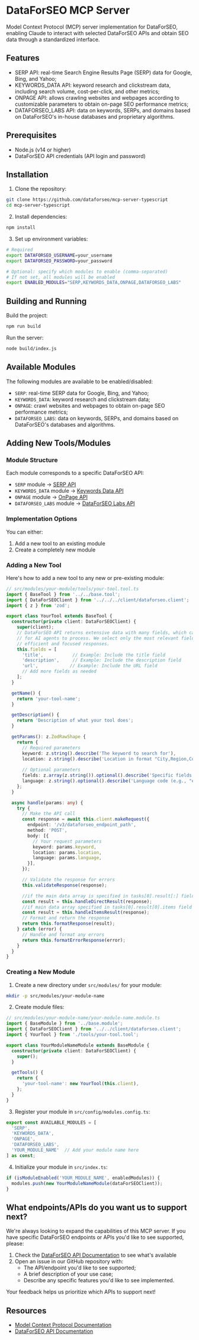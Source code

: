 # DataForSEO MCP Server

Model Context Protocol (MCP) server implementation for DataForSEO, enabling Claude to interact with selected DataForSEO APIs and obtain SEO data through a standardized interface. 

## Features

- SERP API: real-time Search Engine Results Page (SERP) data for Google, Bing, and Yahoo;
- KEYWORDS_DATA API: keyword research and clickstream data, including search volume, cost-per-click, and other metrics;   
- ONPAGE API: allows crawling websites and webpages according to customizable parameters to obtain on-page SEO performance metrics; 
- DATAFORSEO_LABS API: data on keywords, SERPs, and domains based on DataForSEO's in-house databases and proprietary algorithms.

## Prerequisites

- Node.js (v14 or higher)
- DataForSEO API credentials (API login and password)

## Installation

1. Clone the repository:
```bash
git clone https://github.com/dataforseo/mcp-server-typescript
cd mcp-server-typescript
```

2. Install dependencies:
```bash
npm install
```

3. Set up environment variables:
```bash
# Required
export DATAFORSEO_USERNAME=your_username
export DATAFORSEO_PASSWORD=your_password

# Optional: specify which modules to enable (comma-separated)
# If not set, all modules will be enabled
export ENABLED_MODULES="SERP,KEYWORDS_DATA,ONPAGE,DATAFORSEO_LABS"
```

## Building and Running

Build the project:
```bash
npm run build
```

Run the server:
```bash
node build/index.js
```

## Available Modules

The following modules are available to be enabled/disabled:

- `SERP`: real-time SERP data for Google, Bing, and Yahoo;
- `KEYWORDS_DATA`: keyword research and clickstream data;
- `ONPAGE`: crawl websites and webpages to obtain on-page SEO performance metrics;
- `DATAFORSEO_LABS`: data on keywords, SERPs, and domains based on DataForSEO's databases and algorithms.

## Adding New Tools/Modules

### Module Structure

Each module corresponds to a specific DataForSEO API:
- `SERP` module → [SERP API](https://docs.dataforseo.com/v3/serp/overview/)
- `KEYWORDS_DATA` module → [Keywords Data API](https://docs.dataforseo.com/v3/keywords_data/overview/)
- `ONPAGE` module → [OnPage API](https://docs.dataforseo.com/v3/on_page/overview/)
- `DATAFORSEO_LABS` module → [DataForSEO Labs API](https://docs.dataforseo.com/v3/dataforseo_labs/overview)

### Implementation Options

You can either:
1. Add a new tool to an existing module
2. Create a completely new module

### Adding a New Tool

Here's how to add a new tool to any new or pre-existing module:

```typescript
// src/modules/your-module/tools/your-tool.tool.ts
import { BaseTool } from '../../base.tool';
import { DataForSEOClient } from '../../../client/dataforseo.client';
import { z } from 'zod';

export class YourTool extends BaseTool {
  constructor(private client: DataForSEOClient) {
    super(client);
    // DataForSEO API returns extensive data with many fields, which can be overwhelming
    // for AI agents to process. We select only the most relevant fields to ensure
    // efficient and focused responses.
    this.fields = [
      'title',           // Example: Include the title field
      'description',     // Example: Include the description field
      'url',            // Example: Include the URL field
      // Add more fields as needed
    ];
  }

  getName() {
    return 'your-tool-name';
  }

  getDescription() {
    return 'Description of what your tool does';
  }

  getParams(): z.ZodRawShape {
    return {
      // Required parameters
      keyword: z.string().describe('The keyword to search for'),
      location: z.string().describe('Location in format "City,Region,Country" or just "Country"'),
      
      // Optional parameters
      fields: z.array(z.string()).optional().describe('Specific fields to return in the response. If not specified, all fields will be returned'),
      language: z.string().optional().describe('Language code (e.g., "en")'),
    };
  }

  async handle(params: any) {
    try {
      // Make the API call
      const response = await this.client.makeRequest({
        endpoint: '/v3/dataforseo_endpoint_path',
        method: 'POST',
        body: [{
          // Your request parameters
          keyword: params.keyword,
          location: params.location,
          language: params.language,
        }],
      });

      // Validate the response for errors
      this.validateResponse(response);

      //if the main data array is specified in tasks[0].result[:] field
      const result = this.handleDirectResult(response);
      //if main data array specified in tasks[0].result[0].items field
      const result = this.handleItemsResult(response);
      // Format and return the response
      return this.formatResponse(result);
    } catch (error) {
      // Handle and format any errors
      return this.formatErrorResponse(error);
    }
  }
}
```

### Creating a New Module

1. Create a new directory under `src/modules/` for your module:
```bash
mkdir -p src/modules/your-module-name
```

2. Create module files:
```typescript
// src/modules/your-module-name/your-module-name.module.ts
import { BaseModule } from '../base.module';
import { DataForSEOClient } from '../../client/dataforseo.client';
import { YourTool } from './tools/your-tool.tool';

export class YourModuleNameModule extends BaseModule {
  constructor(private client: DataForSEOClient) {
    super();
  }

  getTools() {
    return {
      'your-tool-name': new YourTool(this.client),
    };
  }
}
```

3. Register your module in `src/config/modules.config.ts`:
```typescript
export const AVAILABLE_MODULES = [
  'SERP',
  'KEYWORDS_DATA',
  'ONPAGE',
  'DATAFORSEO_LABS',
  'YOUR_MODULE_NAME'  // Add your module name here
] as const;
```

4. Initialize your module in `src/index.ts`:
```typescript
if (isModuleEnabled('YOUR_MODULE_NAME', enabledModules)) {
  modules.push(new YourModuleNameModule(dataForSEOClient));
}
```

## What endpoints/APIs do you want us to support next?

We're always looking to expand the capabilities of this MCP server. If you have specific DataForSEO endpoints or APIs you'd like to see supported, please:

1. Check the [DataForSEO API Documentation](https://docs.dataforseo.com/v3/) to see what's available
2. Open an issue in our GitHub repository with:
   - The API/endpoint you'd like to see supported;
   - A brief description of your use case;
   - Describe any specific features you'd like to see implemented.

Your feedback helps us prioritize which APIs to support next!

## Resources

- [Model Context Protocol Documentation](https://modelcontextprotocol.io/quickstart)
- [DataForSEO API Documentation](https://docs.dataforseo.com/)
